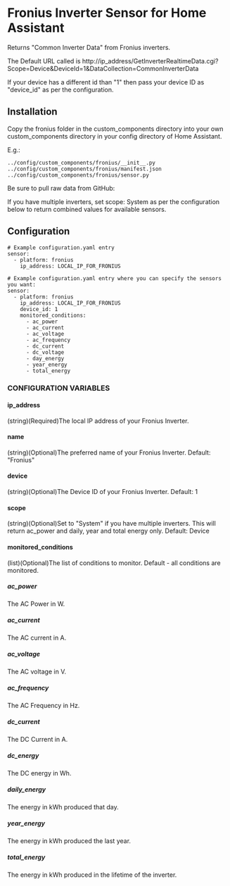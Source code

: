 # Fronius Inverter Sensor for Home Assistant

Returns "Common Inverter Data" from Fronius inverters.

The Default URL called is http://ip_address/GetInverterRealtimeData.cgi?Scope=Device&DeviceId=1&DataCollection=CommonInverterData

If your device has a different id than "1" then pass your device ID as "device_id" as per the configuration.

## Installation
Copy the fronius folder in the custom_components directory into your own custom_components directory in your config directory of Home Assistant.

E.g.:
```
../config/custom_components/fronius/__init__.py
../config/custom_components/fronius/manifest.json
../config/custom_components/fronius/sensor.py
```

Be sure to pull raw data from GitHub:

If you have multiple inverters, set scope: System as per the configuration below to return combined values for available sensors.

## Configuration
```
# Example configuration.yaml entry
sensor:
  - platform: fronius
    ip_address: LOCAL_IP_FOR_FRONIUS
```

```
# Example configuration.yaml entry where you can specify the sensors you want:
sensor:
  - platform: fronius
    ip_address: LOCAL_IP_FOR_FRONIUS
    device_id: 1
    monitored_conditions:
      - ac_power
      - ac_current
      - ac_voltage
      - ac_frequency
      - dc_current
      - dc_voltage
      - day_energy
      - year_energy
      - total_energy
```
### CONFIGURATION VARIABLES
#### ip_address
(string)(Required)The local IP address of your Fronius Inverter.

#### name
(string)(Optional)The preferred name of your Fronius Inverter. Default: "Fronius"

#### device
(string)(Optional)The Device ID of your Fronius Inverter. Default: 1

#### scope
(string)(Optional)Set to "System" if you have multiple inverters. This will return ac_power and daily, year and total energy only.
Default: Device

#### monitored_conditions
(list)(Optional)The list of conditions to monitor. Default - all conditions are monitored.

##### ac_power
The AC Power in W.

##### ac_current
The AC current in A.

##### ac_voltage
The AC voltage in V.

##### ac_frequency
The AC Frequency in Hz.

##### dc_current
The DC Current in A.

##### dc_energy
The DC energy in Wh.

##### daily_energy
The energy in kWh produced that day.

##### year_energy
The energy in kWh produced the last year.

##### total_energy
The energy in kWh produced in the lifetime of the inverter.

